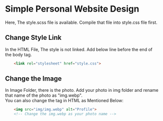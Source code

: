 # Simple Personal Website Design
 Here, The style.scss file is available. Compile that file into style.css file first.  
 
## Change Style Link
 In the HTML File, The style is not linked. Add below line before the end of the body tag.

```HTML
    <link rel="stylesheet" href="style.css">
 ````   

## Change the Image
 In Image Folder, there is the photo. Add your photo in img folder and rename that name of the photo as "img.webp".  
 You can also change the tag in HTML as Mentioned Below:

```HTML
    <img src="img/img.webp" alt="Profile">
    <!-- Change the img.webp as your photo name -->
```
